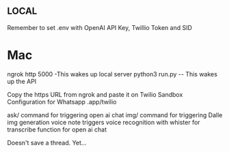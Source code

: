 ## LOCAL
Remember to set .env with OpenAI API Key, Twillio Token and SID

# Mac
ngrok http 5000 -This wakes up local server
python3 run.py -- This wakes up the API

Copy the https URL from ngrok and paste it on Twilio Sandbox Configuration for Whatsapp .app/twilio

ask/ command for triggering open ai chat
img/ command for triggering Dalle img generation
voice note triggers voice recognition with whister for transcribe function for open ai chat

Doesn't save a thread. Yet...
